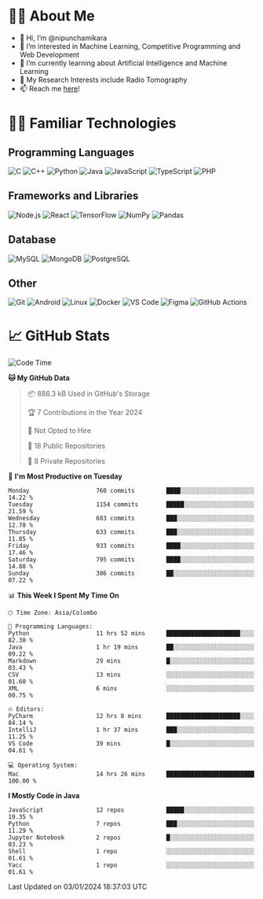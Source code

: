 # 🙋‍♂️ About Me
- 👋 Hi, I’m @nipunchamikara
- 👀 I’m interested in Machine Learning, Competitive Programming and Web Development
- 🌱 I’m currently learning about Artificial Intelligence and Machine Learning
- 📜 My Research Interests include Radio Tomography
- 📫 Reach me [here](mailto:nipunchamikara@yahoo.com)!

# 👨‍💻 Familiar Technologies

## Programming Languages
![C](https://img.icons8.com/color/48/000000/c-programming.png "C")
![C++](https://img.icons8.com/color/48/000000/c-plus-plus-logo.png "C++")
![Python](https://img.icons8.com/color/48/000000/python.png "Python")
![Java](https://img.icons8.com/color/48/000000/java-coffee-cup-logo.png "Java")
![JavaScript](https://img.icons8.com/color/48/000000/javascript.png "JavaScript")
![TypeScript](https://img.icons8.com/color/48/000000/typescript.png "TypeScript")
![PHP](https://img.icons8.com/officel/48/000000/php-logo.png "PHP")

## Frameworks and Libraries
![Node.js](https://img.icons8.com/color/48/000000/nodejs.png "Node.js")
![React](https://img.icons8.com/officel/48/000000/react.png "React")
![TensorFlow](https://img.icons8.com/color/48/000000/tensorflow.png "TensorFlow")
![NumPy](https://img.icons8.com/color/48/000000/numpy.png "NumPy")
![Pandas](https://img.icons8.com/color/48/000000/pandas.png "Pandas")

## Database
![MySQL](https://img.icons8.com/color/48/000000/mysql-logo.png "MySQL")
![MongoDB](https://img.icons8.com/color/48/000000/mongodb.png "MongoDB")
![PostgreSQL](https://img.icons8.com/color/48/000000/postgreesql.png "PostgreSQL")

## Other
![Git](https://img.icons8.com/color/48/000000/git.png "Git")
![Android](https://img.icons8.com/color/48/000000/android-os.png "Android")
![Linux](https://img.icons8.com/color/48/000000/linux.png "Linux")
![Docker](https://img.icons8.com/color/48/000000/docker.png "Docker")
![VS Code](https://img.icons8.com/color/48/000000/visual-studio-code-2019.png "VS Code")
![Figma](https://img.icons8.com/color/48/000000/figma.png "Figma")
![GitHub Actions](https://img.icons8.com/color/48/000000/github.png "GitHub Actions")

# 📈 GitHub Stats

<!--START_SECTION:waka-->
![Code Time](http://img.shields.io/badge/Code%20Time-317%20hrs%2031%20mins-blue)

**🐱 My GitHub Data** 

> 📦 886.3 kB Used in GitHub's Storage 
 > 
> 🏆 7 Contributions in the Year 2024
 > 
> 🚫 Not Opted to Hire
 > 
> 📜 18 Public Repositories 
 > 
> 🔑 8 Private Repositories 
 > 
📅 **I'm Most Productive on Tuesday** 

```text
Monday                   760 commits         ████░░░░░░░░░░░░░░░░░░░░░   14.22 % 
Tuesday                  1154 commits        █████░░░░░░░░░░░░░░░░░░░░   21.59 % 
Wednesday                683 commits         ███░░░░░░░░░░░░░░░░░░░░░░   12.78 % 
Thursday                 633 commits         ███░░░░░░░░░░░░░░░░░░░░░░   11.85 % 
Friday                   933 commits         ████░░░░░░░░░░░░░░░░░░░░░   17.46 % 
Saturday                 795 commits         ████░░░░░░░░░░░░░░░░░░░░░   14.88 % 
Sunday                   386 commits         ██░░░░░░░░░░░░░░░░░░░░░░░   07.22 % 
```


📊 **This Week I Spent My Time On** 

```text
🕑︎ Time Zone: Asia/Colombo

💬 Programming Languages: 
Python                   11 hrs 52 mins      █████████████████████░░░░   82.30 % 
Java                     1 hr 19 mins        ██░░░░░░░░░░░░░░░░░░░░░░░   09.22 % 
Markdown                 29 mins             █░░░░░░░░░░░░░░░░░░░░░░░░   03.43 % 
CSV                      13 mins             ░░░░░░░░░░░░░░░░░░░░░░░░░   01.60 % 
XML                      6 mins              ░░░░░░░░░░░░░░░░░░░░░░░░░   00.75 % 

🔥 Editors: 
PyCharm                  12 hrs 8 mins       █████████████████████░░░░   84.14 % 
IntelliJ                 1 hr 37 mins        ███░░░░░░░░░░░░░░░░░░░░░░   11.25 % 
VS Code                  39 mins             █░░░░░░░░░░░░░░░░░░░░░░░░   04.61 % 

💻 Operating System: 
Mac                      14 hrs 26 mins      █████████████████████████   100.00 % 
```

**I Mostly Code in Java** 

```text
JavaScript               12 repos            █████░░░░░░░░░░░░░░░░░░░░   19.35 % 
Python                   7 repos             ███░░░░░░░░░░░░░░░░░░░░░░   11.29 % 
Jupyter Notebook         2 repos             █░░░░░░░░░░░░░░░░░░░░░░░░   03.23 % 
Shell                    1 repo              ░░░░░░░░░░░░░░░░░░░░░░░░░   01.61 % 
Yacc                     1 repo              ░░░░░░░░░░░░░░░░░░░░░░░░░   01.61 % 
```




 Last Updated on 03/01/2024 18:37:03 UTC
<!--END_SECTION:waka-->

